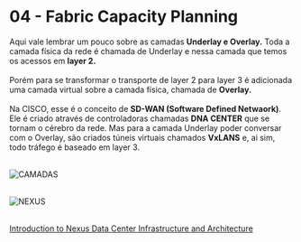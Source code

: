 # 04 - Fabric Capacity Planning

Aqui vale lembrar um pouco sobre as camadas **Underlay e Overlay.** Toda a camada física da rede é chamada de Underlay e nessa camada que temos os acessos em **layer 2.** <br></br>
Porém para se transformar o transporte de layer 2 para layer 3 é adicionada uma camada virtual sobre a camada física, chamada de **Overlay.** <br></br>
Na CISCO, esse é o conceito de **SD-WAN (Software Defined Netwaork)**. Ele é criado através de controladoras chamadas **DNA CENTER** que se tornam o cérebro da rede. Mas para a camada Underlay poder conversar com o Overlay, são criados túneis virtuais chamados **VxLANS** e, ai sim, todo tráfego é baseado em layer 3. <br></br>

![CAMADAS](Imagens/camadas.png) <br></br>

![NEXUS](Imagens/nexus.png) <br></br>

[Introduction to Nexus Data Center Infrastructure and Architecture](https://www.ciscopress.com/articles/article.asp?p=2762085&seqNum=2)